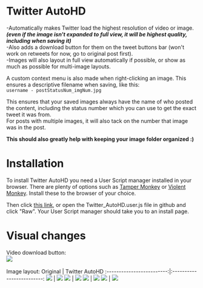 # Twitter AutoHD
-Automatically makes Twitter load the highest resolution of video or image.<br/> 
***(even if the image isn't expanded to full view, it will be highest quality, including when saving it)***<br/>
-Also adds a download button for them on the tweet buttons bar (won't work on retweets for now, go to original post first).<br/>
-Images will also layout in full view automatically if possible, or show as much as possible for multi-image layouts.<br/>

A custom context menu is also made when right-clicking an image. This ensures a descriptive filename when saving, like this:</br>
`username - postStatusNum_imgNum.jpg`

This ensures that your saved images always have the name of who posted the content, including the status number which you can use to get the exact tweet it was from.<br/>
For posts with multiple images, it will also tack on the number that image was in the post.

<b>This should also greatly help with keeping your image folder organized :)</b>


# Installation
To install Twitter AutoHD you need a User Script manager installed in your browser. There are plenty of options such as [Tamper Monkey](https://www.tampermonkey.net/) or [Violent Monkey](https://github.com/violentmonkey/violentmonkey). Install these to the browser of your choice.

Then click [this link](https://github.com/Invertex/Twitter-AutoHD/raw/master/Twitter_AutoHD.user.js), or open the Twitter_AutoHD.user.js file in github and click "Raw". Your User Script manager should take you to an install page.

# Visual changes
Video download button:<br/>
<img src="https://i.gyazo.com/3ef79354c0f4ef8b0a8106d377501cc4.gif"/></br></br>
Image layout:
Original           |  Twitter AutoHD
:-------------------------:|:-------------------------:
![](https://i.gyazo.com/2909e7fe7093ffd8367e91fed06e6cce.png)  |  ![](https://i.gyazo.com/e761fb75c7eb548aba1ffc7812f2a599.png)
![](https://i.gyazo.com/9a5f9a2a9ef8ceae1bc292d862b76d3e.png)  |  ![](https://i.gyazo.com/9f72ac86634eab7f0ec65acd68fc60fe.png)
![](https://i.gyazo.com/03a8eab3af9f42f826f7fe033b007b3b.png)  |  ![](https://i.gyazo.com/93a889e35095e46e725717d2430e051f.png)
![](https://i.gyazo.com/6c58c472c25a7654b9b20e03a744abf7.png)  |  ![](https://i.gyazo.com/1a33e763437cd1e2333f7e01619806a4.png)
